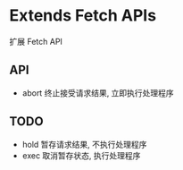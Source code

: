 # Extends Fetch APIs

扩展 Fetch API

## API
* abort 终止接受请求结果, 立即执行处理程序

## TODO
* hold 暂存请求结果, 不执行处理程序
* exec 取消暂存状态, 执行处理程序

